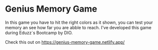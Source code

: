 # Genius Memory Game

In this game you have to hit the right colors as it shown, you can test your memory an see how far you are abble to reach.
I've developed this game during Eduzz`s Bootcamp by DIO.

Check this out on https://genius-memory-game.netlify.app/
